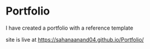 # Portfolio
I have created a portfolio with a reference template 

site is live at https://sahanaanand04.github.io/Portfolio/
